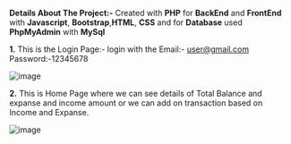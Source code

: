 **Details About The Project:-**
Created with **PHP** for **BackEnd** and **FrontEnd** with **Javascript**, **Bootstrap**,**HTML**, **CSS** and for **Database** used **PhpMyAdmin** with **MySql**

**1.** This is the Login Page:- login with the 
     Email:- user@gmail.com
     Password:-12345678

![image](https://github.com/user-attachments/assets/5d5911ec-7296-4cf7-ab49-74d216a83bf7)

**2.** This is Home Page where we can see details of Total Balance and expanse and income amount or we can add on transaction based on Income and Expanse.

![image](https://github.com/user-attachments/assets/62119645-bbcf-4cdd-ac1d-c89ef05b5d58)
 



